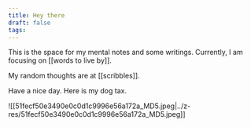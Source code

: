 ```yaml
---
title: Hey there
draft: false
tags:
---
```

This is the space for my mental notes and some writings.
Currently, I am focusing on [[words to live by]].

My random thoughts are at [[scribbles]].

Have a nice day. Here is my dog tax.

![[51fecf50e3490e0c0d1c9996e56a172a_MD5.jpeg|../z-res/51fecf50e3490e0c0d1c9996e56a172a_MD5.jpeg]]